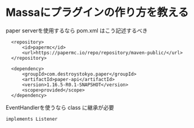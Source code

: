 # Massaにプラグインの作り方を教える

paper serverを使用するなら
pom.xml はこう記述するべき
```
  <repository>
      <id>papermc</id>
      <url>https://papermc.io/repo/repository/maven-public/</url>
  </repository>
  
  <dependency>
      <groupId>com.destroystokyo.paper</groupId>
      <artifactId>paper-api</artifactId>
      <version>1.16.5-R0.1-SNAPSHOT</version>
      <scope>provided</scope>
  </dependency>
```

EventHandlerを使うなら
class に継承が必要
```
implements Listener
```
